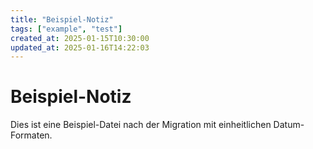```yaml
---
title: "Beispiel-Notiz"
tags: ["example", "test"]
created_at: 2025-01-15T10:30:00
updated_at: 2025-01-16T14:22:03
---
```


# Beispiel-Notiz

Dies ist eine Beispiel-Datei nach der Migration mit einheitlichen Datum-Formaten.
